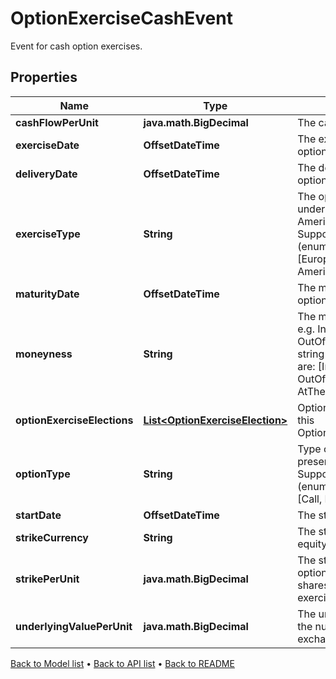 

# OptionExerciseCashEvent

Event for cash option exercises.

## Properties

| Name | Type | Description | Notes |
|------------ | ------------- | ------------- | -------------|
|**cashFlowPerUnit** | **java.math.BigDecimal** | The cashflow per unit |  [optional] |
|**exerciseDate** | **OffsetDateTime** | The exercise date of the option. |  [optional] |
|**deliveryDate** | **OffsetDateTime** | The delivery date of the option. |  [optional] |
|**exerciseType** | **String** | The optionality type of the underlying option e.g. American, European.    Supported string (enumeration) values are: [European, Bermudan, American]. |  |
|**maturityDate** | **OffsetDateTime** | The maturity date of the option. |  [optional] |
|**moneyness** | **String** | The moneyness of the option e.g. InTheMoney, OutOfTheMoney.    Supported string (enumeration) values are: [InTheMoney, OutOfTheMoney, AtTheMoney]. |  [optional] |
|**optionExerciseElections** | [**List&lt;OptionExerciseElection&gt;**](OptionExerciseElection.md) | Option exercise election for this OptionExercisePhysicalEvent. |  [optional] |
|**optionType** | **String** | Type of optionality that is present e.g. call, put.    Supported string (enumeration) values are: [Call, Put]. |  |
|**startDate** | **OffsetDateTime** | The start date of the option. |  [optional] |
|**strikeCurrency** | **String** | The strike currency of the equity option. |  |
|**strikePerUnit** | **java.math.BigDecimal** | The strike of the equity option times the number of shares to exchange if exercised. |  |
|**underlyingValuePerUnit** | **java.math.BigDecimal** | The underlying price times the number of shares to exchange if exercised. |  [optional] |



[Back to Model list](../README.md#documentation-for-models) &#8226; [Back to API list](../README.md#documentation-for-api-endpoints) &#8226; [Back to README](../README.md)


